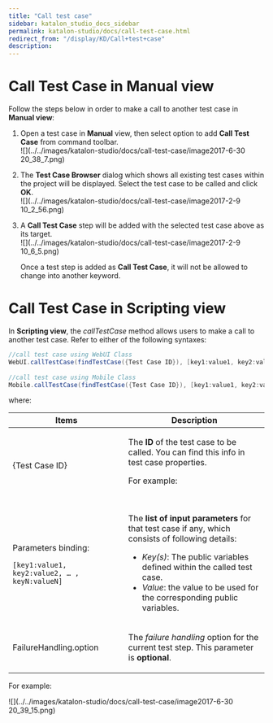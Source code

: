 ```yaml
---
title: "Call test case" 
sidebar: katalon_studio_docs_sidebar
permalink: katalon-studio/docs/call-test-case.html 
redirect_from: "/display/KD/Call+test+case" 
description: 
---
```

Call Test Case in Manual view
=============================

Follow the steps below in order to make a call to another test case in **Manual view**:

1.  Open a test case in **Manual** view, then select option to add **Call Test Case** from command toolbar.  
    ![](../../images/katalon-studio/docs/call-test-case/image2017-6-30 20_38_7.png)  
      
    
2.  The **Test Case Browser** dialog which shows all existing test cases within the project will be displayed. Select the test case to be called and click **OK**.  
    ![](../../images/katalon-studio/docs/call-test-case/image2017-2-9 10_2_56.png)  
      
    
3.  A **Call Test Case** step will be added with the selected test case above as its target.   
    ![](../../images/katalon-studio/docs/call-test-case/image2017-2-9 10_6_5.png)
    
    Once a test step is added as **Call Test Case**, it will not be allowed to change into another keyword.
    

Call Test Case in Scripting view
================================

In **Scripting view**, the _callTestCase_ method allows users to make a call to another test case. Refer to either of the following syntaxes:

```groovy
//call test case using WebUI Class
WebUI.callTestCase(findTestCase({Test Case ID}), [key1:value1, key2:value2, … , keyN:valueN], FailureHandling.option)
 
//call test case using Mobile Class
Mobile.callTestCase(findTestCase({Test Case ID}), [key1:value1, key2:value2, … , keyN:valueN], FailureHandling.option)
```

where:

<table><thead><tr><th>Items</th><th>Description</th></tr></thead><tbody><tr><td>{Test Case ID}</td><td><div><p>The&nbsp;<strong>ID</strong>&nbsp;of the test case to be called. You can find this info in test case properties.</p><p>For example:</p><p><span><img></span></p></div></td></tr><tr><td><p>Parameters binding:</p><pre><code>[key1:value1, key2:value2, … , keyN:valueN]</code></pre></td><td><p><span>The&nbsp;<strong>list of input parameters</strong>&nbsp;for that test case if any, which consists of following details:</span></p><ul><li><em>Key(s)</em>: The <a>public variables</a> defined within the called test case.</li><li><em>Value</em>: the value to be used for the corresponding public variables.</li></ul></td></tr><tr><td>FailureHandling.option</td><td><p>The <em>failure handling</em> option for the current test step. This parameter is <strong>optional</strong>.</p></td></tr></tbody></table>

For example:

![](../../images/katalon-studio/docs/call-test-case/image2017-6-30 20_39_15.png)